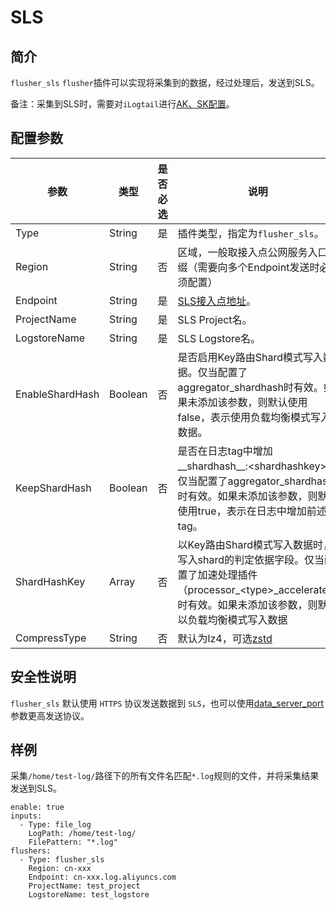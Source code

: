 # SLS

## 简介

`flusher_sls` `flusher`插件可以实现将采集到的数据，经过处理后，发送到SLS。

备注：采集到SLS时，需要对`iLogtail`进行[AK、SK配置](../../configuration/system-config.md)。

## 配置参数

| 参数 | 类型 | 是否必选 | 说明 |
| --- | --- | --- | --- |
| Type            | String  | 是    | 插件类型，指定为`flusher_sls`。 |
| Region          | String  | 否    | 区域，一般取接入点公网服务入口前缀（需要向多个Endpoint发送时必须配置） |
| Endpoint        | String  | 是    | [SLS接入点地址](https://help.aliyun.com/document\_detail/29008.html)。 |
| ProjectName     | String  | 是    | SLS Project名。 |
| LogstoreName    | String  | 是    | SLS Logstore名。  |
| EnableShardHash | Boolean | 否    | 是否启用Key路由Shard模式写入数据。仅当配置了aggregator_shardhash时有效。如果未添加该参数，则默认使用false，表示使用负载均衡模式写入数据。 |
| KeepShardHash   | Boolean | 否    | 是否在日志tag中增加__shardhash__:&lt;shardhashkey>。仅当配置了aggregator_shardhash时有效。如果未添加该参数，则默认使用true，表示在日志中增加前述tag。 |
| ShardHashKey    | Array   | 否    | 以Key路由Shard模式写入数据时，写入shard的判定依据字段。仅当配置了加速处理插件（processor_&lt;type>_accelerate）时有效。如果未添加该参数，则默认以负载均衡模式写入数据 |
| CompressType    | String  | 否    | 默认为lz4，可选[zstd](https://github.com/facebook/zstd) |

## 安全性说明

`flusher_sls` 默认使用 `HTTPS` 协议发送数据到 `SLS`，也可以使用[data_server_port](../../configuration/system-config.md)参数更高发送协议。

## 样例

采集`/home/test-log/`路径下的所有文件名匹配`*.log`规则的文件，并将采集结果发送到SLS。

```
enable: true
inputs:
  - Type: file_log
    LogPath: /home/test-log/
    FilePattern: "*.log"
flushers:
  - Type: flusher_sls
    Region: cn-xxx
    Endpoint: cn-xxx.log.aliyuncs.com
    ProjectName: test_project
    LogstoreName: test_logstore
```
